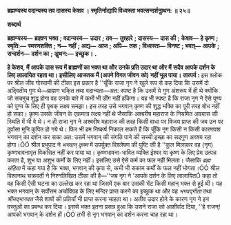**ब्रह्मण्यस्य वदान्यस्य तव दासस्य केशव ।** **स्मृतिर्नाद्यापि विध्वस्ता भवत्सन्दर्शनाॢथन: ॥ २५॥** 

**शब्दार्थ** 

**ब्रह्मण्यस्य—** **ब्राह्मण भक्त** **; वदान्यस्य—** **उदार** **; तव—** **तुश्हारे** **; दासस्य—** **दास की** **; केशव—** **हे कृष्ण** **; स्मृति:—** **स्मरणशक्ति** **;** **न—** **नहीं** **; अद्य—** **आज** **; अपि—** **तक** **; विध्वस्ता—** **विनष्ट** **; भवत्—** **आपके** **; सन्दर्शन—** **दर्शन का** **; अॢथन:—** **इच्छुक।** **.** 

**हे केशव, मैं आपके दास रूप में ब्राह्मणों का भक्त था और उनके प्रति उदार था और मैं** **सदैव आपके दर्शन के लिए लालायित रहता था। इसीलिए आजतक मैं (अपने विगत जीवन** **को) नहीं भूल पाया।** **तात्पर्य :** इस श्लोक पर श्रील जीव गोस्वामी की टीका इस प्रकार है ''चूँकि राजा नृग ने खुले रूप से कह दिया कि उसमें दो अदि्वतीय गुण थे—ब्राह्मण भकि्त तथा वदान्यता—अत: स्पष्ट है कि उसमें ये गुण अंशरूप में ही थे क्योंकि जो सचमुच शुद्ध होगा वह उनके बारे में कभी भी डींग नहीं हाँकेगा। यह भी स्पष्ट है कि राजा नृग ने ऐसे पुण्य को पुण्य के लिए ही पृथक् लक्ष्य समझा। इस तरह उसे भगवान् कृष्ण की शुद्ध भक्ति का पूरी तरह बोध नहीं हो सका। कृष्ण उसके जीवन के एकमात्र लक्ष्य नहीं थे जैसाकि अश्बरीष महाराज के नियमित अवयास की स्थिति में भी वे थे। न ही राजा नृग ने अश्बरीष महाराज की तरह किसी बाधा पर विजय प्राप्त की जब उन पर दुर्वासा मुनि कुपित हो गये थे। फिर भी हम निष्कर्ष निकाल सकते हैं कि चूँकि नृग किसी न किसी कारणवश भगवान् का दर्शन कर सका अत: उसमें भगवान् की संगति पाने की सच्ची इच्छा का सद्गुण अवश्य रहा होगा।ÓÓ श्रील प्रभुपाद ने *भगवान् कृष्ण* में उपर्युक्त विश्लेषण की पुष्टि की है ''कुल मिलाकर वह (नृग) कृष्णभावनामृत विकसित नहीं कर पाया था। कृष्णभावना-भावित व्यक्ति ईश्वर या कृष्ण के लिए प्रेम उत्पन्न करता है, शुभ या अशुभ कर्मों के लिए नहीं। इसलिए उसे ऐसे कर्म का फल नहीं मिलता। जैसाकि *ब्रह्म संहिता* में कहा गया है कि भक्त, भगवान् की कृपा से, कभी भी सकाम कर्मों के फल नहीं भोगता।ÓÓ श्रील विश्वनाथ चक्रवर्ती ने निश्नलिखित टीका की है—''जब नृग ने 'आपके दर्शन के लिए लालायितÓ कहा तो वह किसी ऐसी घटना का उल्लेख कर रहा था जिसमें एक बार उसकी भेंट किसी महान् भक्त से हुई थी। यह भक्त भगवान् के सर्वोत्तम अर्चाविग्रह के लिए मन्दिर प्राप्त करने का इच्छुक था और वह *भगवद्गीता* तथा *श्रीमद्भागवत* जैसे शाषों की प्रतियाँ भी प्राप्त करना चाहता था। अतीव उदार होने के कारण नृग ने इन वस्तुओं का प्रबन्ध कर दिया। इससे भक्त इतना प्रसन्न हुआ कि उसने राजा को आशीर्वाद दिया, ''हे राजन्! आपको भगवान् के दर्शन हों।ÓÓ तभी से नृग भगवान् का दर्शन करना चाह रहा था।  